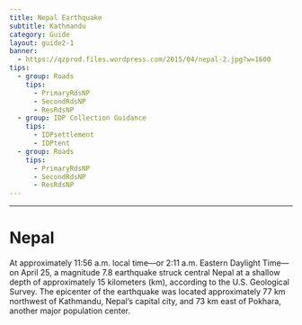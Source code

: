```yaml
---
title: Nepal Earthquake 
subtitle: Kathmandu
category: Guide
layout: guide2-1
banner: 
  - https://qzprod.files.wordpress.com/2015/04/nepal-2.jpg?w=1600
tips:
  - group: Roads
    tips:
      - PrimaryRdsNP
      - SecondRdsNP
      - ResRdsNP
  - group: IDP Collection Guidance
    tips:
      - IDPsettlement
      - IDPtent
  - group: Roads
    tips:
      - PrimaryRdsNP
      - SecondRdsNP
      - ResRdsNP
---
```


<div id="test" class="col-lg-5 col-sm-6">
<hr class="section-heading-spacer">
<div class="clearfix"></div>

<h1 class="section-heading">Nepal</h1>

At approximately 11:56 a.m. local time—or 2:11 a.m. Eastern Daylight Time—on April 25, a magnitude 7.8 earthquake struck central Nepal at a shallow depth of approximately 15 kilometers (km), according to the U.S. Geological Survey. The epicenter of the earthquake was located approximately 77 km northwest of Kathmandu, Nepal’s capital city, and 73 km east of Pokhara, another major population center.

</div>
